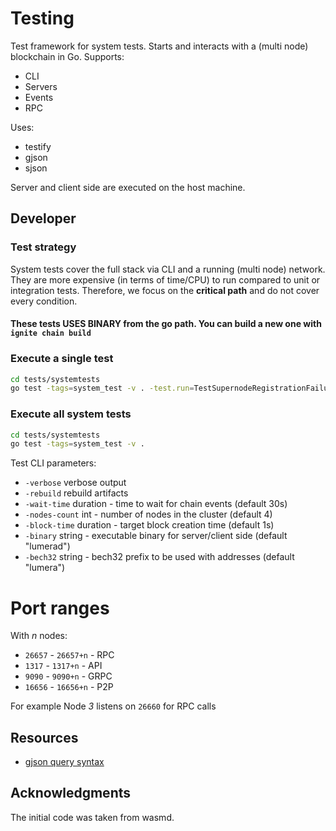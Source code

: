 # Testing

Test framework for system tests. 
Starts and interacts with a (multi node) blockchain in Go.
Supports:
* CLI
* Servers
* Events
* RPC

Uses:
* testify
* gjson
* sjson

Server and client side are executed on the host machine.

## Developer
### Test strategy
System tests cover the full stack via CLI and a running (multi node) network. They are more expensive (in terms of time/CPU) 
to run compared to unit or integration tests. 
Therefore, we focus on the **critical path** and do not cover every condition.

#### These tests USES BINARY from the go path. You can build a new one with `ignite chain build`

### Execute a single test
```sh
cd tests/systemtests
go test -tags=system_test -v . -test.run=TestSupernodeRegistrationFailures
```

### Execute all system tests
```sh
cd tests/systemtests
go test -tags=system_test -v . 
```

Test CLI parameters:
* `-verbose` verbose output
* `-rebuild` rebuild artifacts
* `-wait-time` duration - time to wait for chain events (default 30s)
* `-nodes-count` int - number of nodes in the cluster (default 4)
* `-block-time` duration - target block creation time (default 1s)
* `-binary` string - executable binary for server/client side (default "lumerad")
* `-bech32` string - bech32 prefix to be used with addresses (default "lumera")

# Port ranges
With *n* nodes:
* `26657` - `26657+n` - RPC
* `1317` - `1317+n` - API
* `9090` - `9090+n` - GRPC
* `16656` - `16656+n` - P2P

For example Node *3* listens on `26660` for RPC calls

## Resources

* [gjson query syntax](https://github.com/tidwall/gjson#path-syntax)

## Acknowledgments

The initial code was taken from wasmd.